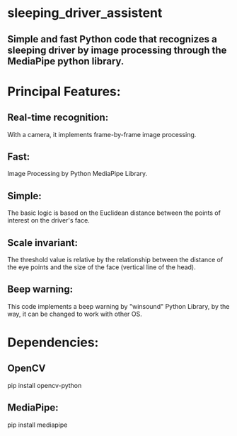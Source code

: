 # sleeping_driver_assistent
## Simple and fast Python code that recognizes a sleeping driver by image processing through the MediaPipe python library.

# Principal Features:
## Real-time recognition:
With a camera, it implements frame-by-frame image processing.
## Fast:
Image Processing by Python MediaPipe Library.
## Simple: 
The basic logic is based on the Euclidean distance between the points of interest on the driver's face.
## Scale invariant:
The threshold value is relative by the relationship between the distance of the eye points and the size of the face (vertical line of the head).
## Beep warning:
This code implements a beep warning by "winsound" Python Library, by the way, it can be changed to work with other OS.

# Dependencies:
##   OpenCV
pip install opencv-python
##   MediaPipe: 
pip install mediapipe
